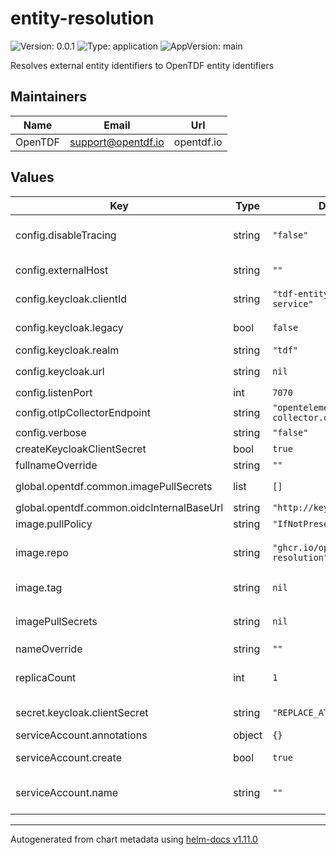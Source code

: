 # entity-resolution

![Version: 0.0.1](https://img.shields.io/badge/Version-0.0.1-informational?style=flat-square) ![Type: application](https://img.shields.io/badge/Type-application-informational?style=flat-square) ![AppVersion: main](https://img.shields.io/badge/AppVersion-main-informational?style=flat-square)

Resolves external entity identifiers to OpenTDF entity identifiers

## Maintainers

| Name   | Email | Url |
| ------ | ----- | --- |
| OpenTDF | support@opentdf.io | opentdf.io |

## Values

| Key                                       | Type   | Default                                   | Description                                                                                                            |
| ----------------------------------------- | ------ | ----------------------------------------- | ---------------------------------------------------------------------------------------------------------------------- |
| config.disableTracing                     | string | `"false"`                                 | Disable emitting OpenTelemetry traces (avoids junk timeouts if environment has no OT collector)                        |
| config.externalHost                       | string | `""`                                      | External endpoint the server will be accessed from (used for OpenAPI endpoint serving)                                 |
| config.keycloak.clientId                  | string | `"tdf-entity-resolution-service"`         | OIDC Client ID used by Entity Resolution Service                                                                       |
| config.keycloak.legacy                    | bool   | `false`                                   | Using a legacy keycloak version. See https://github.com/Nerzal/gocloak/issues/346                                      |
| config.keycloak.realm                     | string | `"tdf"`                                   | Keycloak Realm used for integration                                                                                    |
| config.keycloak.url                       | string | `nil`                                     | Override for `global.opentdf.common.oidcInternalBaseUrl`                                                               |
| config.listenPort                         | int    | `7070`                                    | Port the server will listen on                                                                                         |
| config.otlpCollectorEndpoint              | string | `"opentelemetry-collector.otel.svc:4317"` | Open telemetry collector endpoint                                                                                      |
| config.verbose                            | string | `"false"`                                 | Enable verbose logging                                                                                                 |
| createKeycloakClientSecret                | bool   | `true`                                    | Create a secret for the ERS clientSecret                                                                               |
| fullnameOverride                          | string | `""`                                      | Optionally override the fully qualified name                                                                           |
| global.opentdf.common.imagePullSecrets    | list   | `[]`                                      | JSON passed to the deployment's `template.spec.imagePullSecrets`                                                       |
| global.opentdf.common.oidcInternalBaseUrl | string | `"http://keycloak-http"`                  | Base internal url of OIDC provider                                                                                     |
| image.pullPolicy                          | string | `"IfNotPresent"`                          | The container's `imagePullPolicy`                                                                                      |
| image.repo                                | string | `"ghcr.io/opentdf/entity-resolution"`     | The image selector, also called the 'image name' in k8s documentation and 'image repository' in docker's guides.       |
| image.tag                                 | string | `nil`                                     | `Chart.AppVersion` will be used for image tag, override here if needed                                                 |
| imagePullSecrets                          | string | `nil`                                     | JSON passed to the deployment's `template.spec.imagePullSecrets`. Overrides `global.opentdf.common.imagePullSecrets`   |
| nameOverride                              | string | `""`                                      | Optionally override the name                                                                                           |
| replicaCount                              | int    | `1`                                       | Sets the default number of pod replicas in the deployment. Ignored if `autoscaling.enabled` == true                    |
| secret.keycloak.clientSecret              | string | `"REPLACE_AT_INSTALL_TIME"`               | OIDC Client Secret used by Entity Resolution Service                                                                   |
| serviceAccount.annotations                | object | `{}`                                      | Annotations to add to the service account                                                                              |
| serviceAccount.create                     | bool   | `true`                                    | Specifies whether a service account should be created                                                                  |
| serviceAccount.name                       | string | `""`                                      | The name of the service account to use. If not set and create is true, a name is generated using the fullname template |

---

Autogenerated from chart metadata using [helm-docs v1.11.0](https://github.com/norwoodj/helm-docs/releases/v1.11.0)
